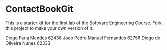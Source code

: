 # ContactBookGit
This is a starter kit for the first lab of the Software Engineering Course.
Fork this project to make your own version of it.

Diogo Faria Mendes 62438
Joao Pedro Manuel Fernandes 62756
Diogo de Oliveira Nunes 62333
